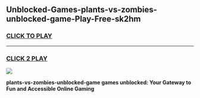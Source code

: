 
## Unblocked-Games-plants-vs-zombies-unblocked-game-Play-Free-sk2hm
<h3>
<a href="https://premium76.site?title=plants-vs-zombies-unblocked-game&ref=22A">CLICK TO PLAY</a></h3>
<hr>

<h3>
<a href="https://premium76.site?title=plants-vs-zombies-unblocked-game&ref=22A">CLICK 2 PLAY</a>
  
</h3>

<a href="https://premium76.site?title=plants-vs-zombies-unblocked-game&ref=22A"><img src="https://clearcache.store/games.png"></a>


**plants-vs-zombies-unblocked-game games unblocked: Your Gateway to Fun and Accessible Online Gaming**
